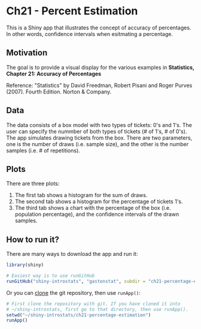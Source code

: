 # Ch21 - Percent Estimation

This is a Shiny app that illustrates the concept of accuracy of percentages.
In other words, confidence intervals when esitmating a percentage.


## Motivation

The goal is to provide a visual display for the various examples in 
__Statistics, Chapter 21: Accuracy of Percentages__

Reference: "Statistics" by David Freedman, Robert Pisani and Roger Purves (2007). 
Fourth Edition. Norton & Company.


## Data

The data consists of a box model with two types of tickets: 0's and 1's.
The user can specify the nummber of both types of tickets (# of 1's, # of 0's).
The app simulates drawing tickets from the box. 
There are two parameters, one is the number of draws (i.e. sample size), 
and the other is the number samples (i.e. # of repetitions).


## Plots

There are three plots: 

1. The first tab shows a histogram for the sum of draws.
2. The second tab shows a histogram for the percentage of tickets 1's.
3. The third tab shows a chart with the percentage of the box (i.e. population percentage),
and the confidence intervals of the drawn samples.


## How to run it?

There are many ways to download the app and run it:

```R
library(shiny)

# Easiest way is to use runGitHub
runGitHub("shiny-introstats", "gastonstat", subdir = "ch21-percentage-estimation")
```

Or you can [clone](http://stackoverflow.com/questions/651038/how-do-you-clone-a-git-repository-into-a-specific-folder) the git repository, then use `runApp()`:

```R
# First clone the repository with git. If you have cloned it into
# ~/shiny-introstats, first go to that directory, then use runApp().
setwd("~/shiny-introstats/ch21-percentage-estimation")
runApp()
```
